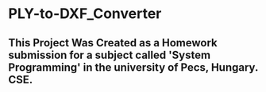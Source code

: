 # PLY-to-DXF_Converter

## This Project Was Created as a Homework submission for a subject called 'System Programming' in the university of Pecs, Hungary. CSE.

